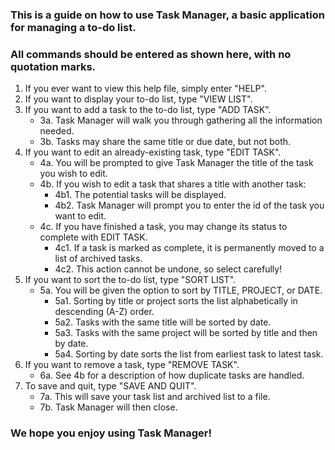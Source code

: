 ### This is a guide on how to use Task Manager, a basic application for managing a to-do list.
### All commands should be entered as shown here, with no quotation marks.

1. If you ever want to view this help file, simply enter "HELP".
2. If you want to display your to-do list, type "VIEW LIST".
3. If you want to add a task to the to-do list, type "ADD TASK".
    * 3a. Task Manager will walk you through gathering all the information needed.
    * 3b. Tasks may share the same title or due date, but not both.
4. If you want to edit an already-existing task, type "EDIT TASK".
    * 4a. You will be prompted to give Task Manager the title of the task you wish to edit.
    * 4b. If you wish to edit a task that shares a title with another task:
        * 4b1. The potential tasks will be displayed.
        * 4b2. Task Manager will prompt you to enter the id of the task you want to edit. 
    * 4c. If you have finished a task, you may change its status to complete with EDIT TASK.
        * 4c1. If a task is marked as complete, it is permanently moved to a list of archived tasks.
        * 4c2. This action cannot be undone, so select carefully!
5. If you want to sort the to-do list, type "SORT LIST".
    * 5a. You will be given the option to sort by TITLE, PROJECT, or DATE.
        * 5a1. Sorting by title or project sorts the list alphabetically in descending (A-Z) order.
        * 5a2. Tasks with the same title will be sorted by date.
        * 5a3. Tasks with the same project will be sorted by title and then by date.
        * 5a4. Sorting by date sorts the list from earliest task to latest task.
6. If you want to remove a task, type "REMOVE TASK".
    * 6a. See 4b for a description of how duplicate tasks are handled.
7. To save and quit, type "SAVE AND QUIT".
    * 7a. This will save your task list and archived list to a file.
    * 7b. Task Manager will then close.

### We hope you enjoy using Task Manager!

